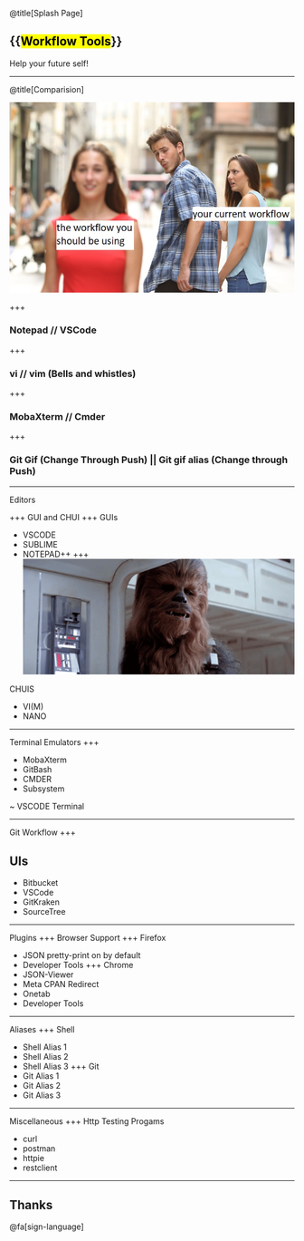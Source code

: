 
@title[Splash Page]
## {{<mark>Workflow Tools</mark>}}
Help your future self!

---

@title[Comparision]

![workflow_comparision_w_text](./workflow_comparison_w_text.jpg)

+++

### Notepad // VSCode

+++

### vi // vim (Bells and whistles)

+++

### MobaXterm // Cmder

+++

### Git Gif (Change Through Push) || Git gif alias (Change through Push)

---

Editors

+++
GUI and CHUI
+++
GUIs
* VSCODE
* SUBLIME
* NOTEPAD++
+++
![chui](./chui.gif)

CHUIS
* VI(M)
* NANO

---

Terminal Emulators
+++
* MobaXterm
* GitBash
* CMDER
* Subsystem

~ VSCODE Terminal

---

Git Workflow
+++
## UIs
* Bitbucket
* VSCode
* GitKraken
* SourceTree

---

Plugins
+++
Browser Support
+++
Firefox
* JSON pretty-print on by default
* Developer Tools
+++
Chrome
* JSON-Viewer
* Meta CPAN Redirect
* Onetab
* Developer Tools

---

Aliases
+++
Shell
* Shell Alias 1
* Shell Alias 2
* Shell Alias 3
+++
Git
* Git Alias 1
* Git Alias 2
* Git Alias 3

---

Miscellaneous
+++
Http Testing Progams
* curl
* postman
* httpie
* restclient

---

## Thanks 

@fa[sign-language]
